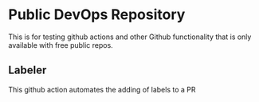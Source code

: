 # Public DevOps Repository

This is for testing github actions and other Github functionality that is only available with free public repos.

## Labeler
This github action automates the adding of labels to a PR